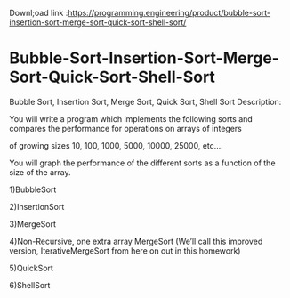 Downl;oad link :https://programming.engineering/product/bubble-sort-insertion-sort-merge-sort-quick-sort-shell-sort/

# Bubble-Sort-Insertion-Sort-Merge-Sort-Quick-Sort-Shell-Sort
Bubble Sort, Insertion Sort, Merge Sort, Quick Sort, Shell Sort
Description:

You will write a program which implements the following sorts and compares the performance for operations on arrays of integers

of growing sizes 10, 100, 1000, 5000, 10000, 25000, etc….

You will graph the performance of the different sorts as a function of the size of the array.

1)BubbleSort

2)InsertionSort

3)MergeSort

4)Non-Recursive, one extra array MergeSort (We’ll call this improved version, IterativeMergeSort from here on out in this homework)

5)QuickSort

6)ShellSort
